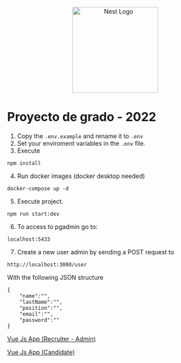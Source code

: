 <p align="center">
  <a href="http://nestjs.com/" target="blank"><img src="https://nestjs.com/img/logo-small.svg" width="200" alt="Nest Logo" /></a>
</p>

# Proyecto de grado - 2022
1. Copy the ```.env.example``` and rename it to ```.env```
2. Set your enviroment variables in the ```.env``` file.
3. Execute 
```
npm install 
```
4. Run docker images (docker desktop needed)
```
docker-compose up -d
```
5. Execute project.
```
npm run start:dev
```
6. To access to pgadmin go to:
```
localhost:5433
```
7. Create a new user admin by sending a POST request to
```
http://localhost:3000/user
```
With the following JSON structure
```
{
    "name":"",
    "lastName":"",
    "position":"",
    "email":"",
    "password":""
}
```

[Vue Js App (Recruiter - Admin)](https://github.com/Ernech/proyecto-grado-web)

[Vue Js App (Candidate)](https://github.com/Ernech/proyecto-grado-web-candidate)


